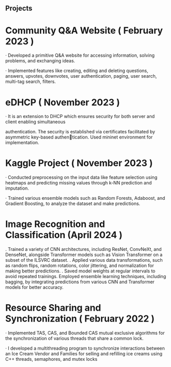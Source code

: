 ## Projects
# Community Q&A Website ( February 2023 )

· Developed a primitive Q&A website for accessing information, solving problems, and exchanging ideas.

· Implemented features like creating, editing and deleting questions, answers, upvotes, downvotes, user
authentication, paging, user search, multi-tag search, filters.


# eDHCP ( November 2023 )

· It is an extension to DHCP which ensures security for both server and client enabling simultaneous

authentication. The security is established via certificates facilitated by asymmetric key-based authentication. Used mininet environment for implementation.

# Kaggle Project ( November 2023 )

· Conducted preprocessing on the input data like feature selection using heatmaps and predicting missing
values through k-NN prediction and imputation.

· Trained various ensemble models such as Random Forests, Adaboost, and Gradient Boosting, to analyze
the dataset and make predictions.

# Image Recognition and Classification (April 2024 )
. Trained a variety of CNN architectures, including ResNet, ConvNeXt, and DenseNet, alongside Transformer models such as Vision Transformer on a subset of the ILSVRC dataset.
. Applied various data transformations, such as random flips, random rotations, color jittering, and normalization for making better predictions.
. Saved model weights at regular intervals to avoid repeated trainings. Employed ensemble learning techniques, including bagging, by integrating predictions from various CNN and Transformer models for better accuracy. 

# Resource Sharing and Synchronization ( February 2022 )

· Implemented TAS, CAS, and Bounded CAS mutual exclusive algorithms for the synchronization of
various threads that share a common lock.

· I developed a multithreading program to synchronize interactions between an Ice Cream Vendor and
Families for selling and refilling ice creams using C++ threads, semaphores, and mutex locks
